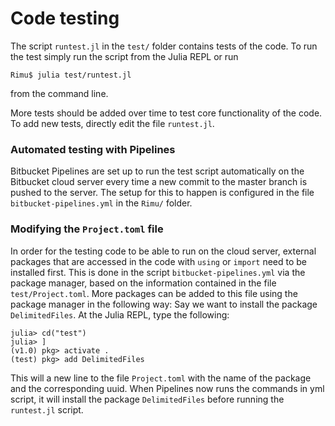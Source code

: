 # Code testing

The script `runtest.jl` in the `test/` folder contains tests of the code. To run the test simply run the script from the Julia REPL or run
```
Rimu$ julia test/runtest.jl
```
from the command line.

More tests should be added over time to test core functionality of the code. To add new tests, directly edit the file `runtest.jl`.

### Automated testing with Pipelines

Bitbucket Pipelines are set up to run the test script automatically on the Bitbucket cloud server every time a new commit to the master branch is pushed to the server. The setup for this to happen is configured in the file
`bitbucket-pipelines.yml` in the `Rimu/` folder.

### Modifying the `Project.toml` file

In order for the testing code to be able to run on the cloud server, external packages that are accessed in the
code with `using` or `import` need to be installed first.
This is done in the script `bitbucket-pipelines.yml` via the package manager, based on the information contained in the file
`test/Project.toml`. More packages can be added to this file using the package manager in the following way: Say we want to install the package `DelimitedFiles`. At the Julia REPL, type the following:
```julia-repl
julia> cd("test")
julia> ]
(v1.0) pkg> activate .
(test) pkg> add DelimitedFiles
```
This will a new line to the file `Project.toml` with the name of the package and the corresponding uuid. When Pipelines now runs the commands in yml script, it will install the package `DelimitedFiles` before running the `runtest.jl` script.

